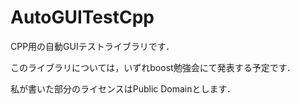 ﻿AutoGUITestCpp
==============

CPP用の自動GUIテストライブラリです．

このライブラリについては，いずれboost勉強会にて発表する予定です．

私が書いた部分のライセンスはPublic Domainとします．



